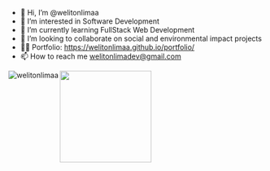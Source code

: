 - 👋 Hi, I’m @welitonlimaa
- 👀 I’m interested in Software Development
- 🌱 I’m currently learning FullStack Web Development
- 💞️ I’m looking to collaborate on social and environmental impact projects
- :man_technologist: Portfolio: https://welitonlimaa.github.io/portfolio/
- 📫 How to reach me welitonlimadev@gmail.com

<div>
<a href="https://github.com/welitonlimaa">
<img align="left" src="https://github-readme-stats.vercel.app/api?username=welitonlimaa&count_private=true&show_icons=true&theme=radical&title_color=FFFFFF&text_color=58C7AF&" alt="welitonlimaa" />
<img height="180em" src="https://github-readme-stats.vercel.app/api/top-langs/?username=welitonlimaa&layout=compact&langs_count=7&theme=radical&title_color=FFFFFF&text_color=58C7AF&card_width=400px"/>
</div>

